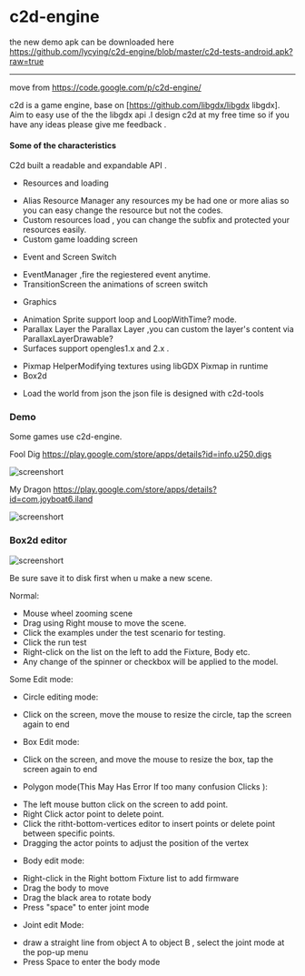 c2d-engine
==========

the new demo apk can be downloaded here https://github.com/lycying/c2d-engine/blob/master/c2d-tests-android.apk?raw=true
__________

move from https://code.google.com/p/c2d-engine/

c2d is a game engine, base on [https://github.com/libgdx/libgdx libgdx].  Aim to easy use of the the libgdx api .I design c2d at my free time so if you have any ideas please give me feedback . 
#### Some of the characteristics
C2d built a readable and expandable API . 
 
* Resources and loading
 - Alias Resource Manager any resources my be had one or more alias so you can easy change the resource but not the codes.
 - Custom resources load , you can change the subfix and protected your resources easily.
 - Custom game loadding screen
* Event and Screen Switch
 - EventManager ,fire the regiestered event anytime.
 - TransitionScreen the animations of screen switch
* Graphics
 - Animation Sprite support loop and LoopWithTime? mode.
 - Parallax Layer the Parallax Layer ,you can custom the layer's content via ParallaxLayerDrawable?
 - Surfaces support opengles1.x and 2.x .
* Pixmap HelperModifying textures using libGDX Pixmap in runtime
* Box2d
 - Load the world from json the json file is designed with c2d-tools


### Demo
Some games use c2d-engine.

Fool Dig
https://play.google.com/store/apps/details?id=info.u250.digs

![screenshort](https://lh3.ggpht.com/nLj_-YjGajv0_h4jhS_8hn05klB0QCjqjzfmoa95TABV-kgvFeR5Gaf1M5iyimAj1uE=h310)

My Dragon
https://play.google.com/store/apps/details?id=com.joyboat6.iland

![screenshort](https://lh3.ggpht.com/nVyf0i77YCnphOslQnTW4B865W_Ez0E2GEsYUAq76S2tHlnd3YeVpFmGL29AtUnL6A=h310)


### Box2d editor

![screenshort](https://raw.githubusercontent.com/lycying/c2d-engine/master/doc/c2d-box2d-editor-screenshot.png)

Be sure save it to disk first when u make a new scene. 

Normal:
* Mouse wheel zooming scene
* Drag using Right mouse to move the scene.
* Click the examples under the test scenario for testing.
* Click the run test
* Right-click on the list on the left to add the Fixture, Body etc.
* Any change of the spinner or checkbox will be applied to the model.


Some Edit mode:
* Circle editing mode:
 - Click on the screen, move the mouse to resize the circle, tap the screen again to end
* Box Edit mode:
 - Click on the screen, and move the mouse to resize the box, tap the screen again to end
* Polygon mode(This May Has Error If too many confusion Clicks ):
 - The left mouse button click on the screen to add point.
 - Right Click actor point to delete point.
 - Click the ritht-bottom-vertices editor to  insert points  or delete point between specific points.
 - Dragging the actor points to adjust the position of the vertex
* Body edit mode:
 - Right-click in the Right bottom Fixture list to add firmware
 - Drag the body to move
 - Drag the black area to rotate body
 - Press "space" to enter joint mode
* Joint edit Mode:
 -  draw a straight line from object A to object B ,  select the joint mode at the pop-up menu
 -  Press Space to enter the body  mode 
